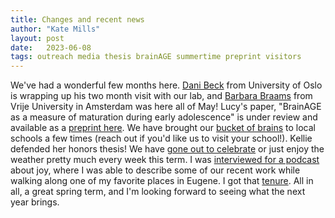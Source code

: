 ```yaml
---
title: Changes and recent news
author: "Kate Mills"
layout: post
date:   2023-06-08
tags: outreach media thesis brainAGE summertime preprint visitors
---
```


We've had a wonderful few months here. [Dani Beck](https://danibeck.net/) from University of Oslo is wrapping up his two month visit with our lab, and [Barbara Braams](http://www.barbarabraams.nl/research-projects.html) from Vrije University in Amsterdam was here all of May! Lucy's paper, "BrainAGE as a measure of maturation during early adolescence" is under review and available as a [preprint here](https://www.biorxiv.org/content/10.1101/2023.05.31.542949v1.abstract). We have brought our [bucket of brains](/images/gallery/laboutreachmay23.jpg) to local schools a few times (reach out if you'd like us to visit your school!). Kellie defended her honors thesis! We have [gone out to celebrate](/images/gallery/labouting0523.jpg) or just enjoy the weather pretty much every week this term. I was [interviewed for a podcast](https://www.dailyemerald.com/multimedia/the-search-for-joy-on-a-walk-with-kate-mills-episode-1/article_1c01d698-f093-11ed-b655-d7b1b4b7a0c2.html) about joy, where I was able to describe some of our recent work while walking along one of my favorite places in Eugene. I got that [tenure](/images/gallery/gotthattenure.jpg). All in all, a great spring term, and I'm looking forward to seeing what the next year brings. 